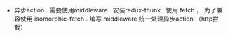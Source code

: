 - 异步action
. 需要使用middleware
. 安装redux-thunk
. 使用 fetch ， 为了兼容使用 isomorphic-fetch
. 编写 middleware 统一处理异步action （http拦截）